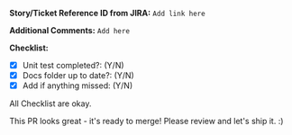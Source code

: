 **Story/Ticket Reference ID from JIRA:**
`Add link here`

**Additional Comments:**
`Add here`

**Checklist:**

- [x] Unit test completed?: (Y/N)
- [x] Docs folder up to date?: (Y/N)
- [x] Add if anything missed: (Y/N)

All Checklist are okay.

This PR looks great - it's ready to merge! Please review and let's ship it. :)